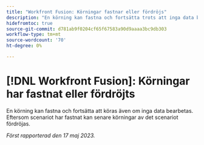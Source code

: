 ```yaml
---
title: "Workfront Fusion: Körningar fastnar eller fördröjs"
description: "En körning kan fastna och fortsätta trots att inga data bearbetas. Eftersom scenariot har fastnat kan senare körningar av det scenariot fördröjas."
hidefromtoc: true
source-git-commit: d781ab9f0204cf65f67583a90d9aaaa3bc9db303
workflow-type: tm+mt
source-wordcount: '70'
ht-degree: 0%

---
```



# [!DNL Workfront Fusion]: Körningar har fastnat eller fördröjts

En körning kan fastna och fortsätta att köras även om inga data bearbetas. Eftersom scenariot har fastnat kan senare körningar av det scenariot fördröjas.

_Först rapporterad den 17 maj 2023._


